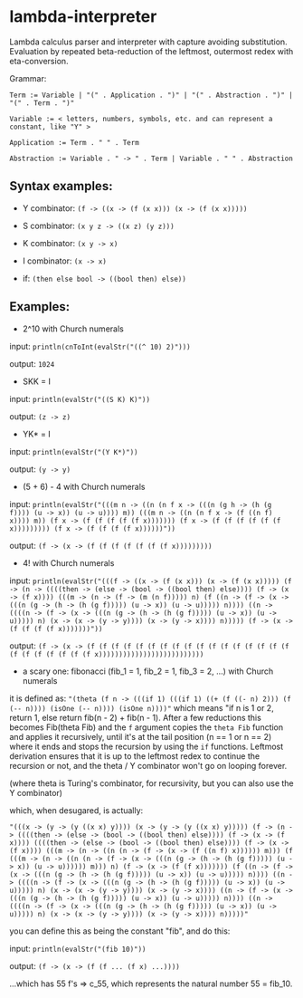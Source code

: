 # lambda-interpreter
Lambda calculus parser and interpreter with capture avoiding substitution. Evaluation by repeated beta-reduction of the leftmost, outermost redex with eta-conversion.

Grammar:
    
	Term := Variable | "(" . Application . ")" | "(" . Abstraction . ")" | "(" . Term . ")"
    
	Variable := < letters, numbers, symbols, etc. and can represent a constant, like "Y" >
    
	Application := Term . " " . Term
    
	Abstraction := Variable . " -> " . Term | Variable . " " . Abstraction


## Syntax examples:
- Y combinator: `(f -> ((x -> (f (x x))) (x -> (f (x x)))))`

- S combinator: `(x y z -> ((x z) (y z)))`

- K combinator: `(x y -> x)`

- I combinator: `(x -> x)`

- if: `(then else bool -> ((bool then) else))`

## Examples:
- 2^10 with Church numerals

input:  `println(cnToInt(evalStr("((^ 10) 2)")))`

output: `1024`

- SKK = I

input:  `println(evalStr("((S K) K)"))`

output: `(z -> z)`


- YK\* = I

input: `println(evalStr("(Y K*)"))`

output: `(y -> y)`


- (5 + 6) - 4 with Church numerals

input: `println(evalStr("(((m n -> ((n (n f x -> (((n (g h -> (h (g f)))) (u -> x)) (u -> u)))) m)) (((m n -> ((n (n f x -> (f ((n f) x)))) m)) (f x -> (f (f (f (f (f x))))))) (f x -> (f (f (f (f (f (f x))))))))) (f x -> (f (f (f (f x))))))"))`

output: `(f -> (x -> (f (f (f (f (f (f (f x)))))))))`


- 4! with Church numerals

input: `println(evalStr("(((f -> ((x -> (f (x x))) (x -> (f (x x))))) (f -> (n -> ((((then -> (else -> (bool -> ((bool then) else)))) (f -> (x -> (f x)))) (((m -> (n -> (f -> (m (n f))))) n) (f ((n -> (f -> (x -> (((n (g -> (h -> (h (g f))))) (u -> x)) (u -> u))))) n)))) ((n -> ((((n -> (f -> (x -> (((n (g -> (h -> (h (g f))))) (u -> x)) (u -> u))))) n) (x -> (x -> (y -> y)))) (x -> (y -> x)))) n))))) (f -> (x -> (f (f (f (f x)))))))"))`

output: `(f -> (x -> (f (f (f (f (f (f (f (f (f (f (f (f (f (f (f (f (f (f (f (f (f (f (f (f x))))))))))))))))))))))))))`

- a scary one: fibonacci (fib_1 = 1, fib_2 = 1, fib_3 = 2, ...) with Church numerals

it is defined as: `"(theta (f n -> (((if 1) (((if 1) ((+ (f ((- n) 2))) (f (-- n)))) (isOne (-- n)))) (isOne n))))"` which means "if n is 1 or 2, return 1, else return fib(n - 2) + fib(n - 1). After a few reductions this becomes Fib(theta Fib) and the `f` argument copies the `theta Fib` function and applies it recursively, until it's at the tail position (n == 1 or n == 2) where it ends and stops the recursion by using the `if` functions. Leftmost derivation ensures that it is up to the leftmost redex to continue the recursion or not, and the theta / Y combinator won't go on looping forever.

(where theta is Turing's combinator, for recursivity, but you can also use the Y combinator)

which, when desugared, is actually:

`"(((x -> (y -> (y ((x x) y)))) (x -> (y -> (y ((x x) y))))) (f -> (n -> ((((then -> (else -> (bool -> ((bool then) else)))) (f -> (x -> (f x)))) ((((then -> (else -> (bool -> ((bool then) else)))) (f -> (x -> (f x)))) (((m -> (n -> ((n (n -> (f -> (x -> (f ((n f) x)))))) m))) (f (((m -> (n -> ((n (n -> (f -> (x -> (((n (g -> (h -> (h (g f))))) (u -> x)) (u -> u)))))) m))) n) (f -> (x -> (f (f x))))))) (f ((n -> (f -> (x -> (((n (g -> (h -> (h (g f))))) (u -> x)) (u -> u))))) n)))) ((n -> ((((n -> (f -> (x -> (((n (g -> (h -> (h (g f))))) (u -> x)) (u -> u))))) n) (x -> (x -> (y -> y)))) (x -> (y -> x)))) ((n -> (f -> (x -> (((n (g -> (h -> (h (g f))))) (u -> x)) (u -> u))))) n)))) ((n -> ((((n -> (f -> (x -> (((n (g -> (h -> (h (g f))))) (u -> x)) (u -> u))))) n) (x -> (x -> (y -> y)))) (x -> (y -> x)))) n)))))"`

you can define this as being the constant "fib", and do this:

input: `println(evalStr("(fib 10)"))`

output: `(f -> (x -> (f (f ... (f x) ...))))`

...which has 55 f's => c_55, which represents the natural number 55 = fib_10.

